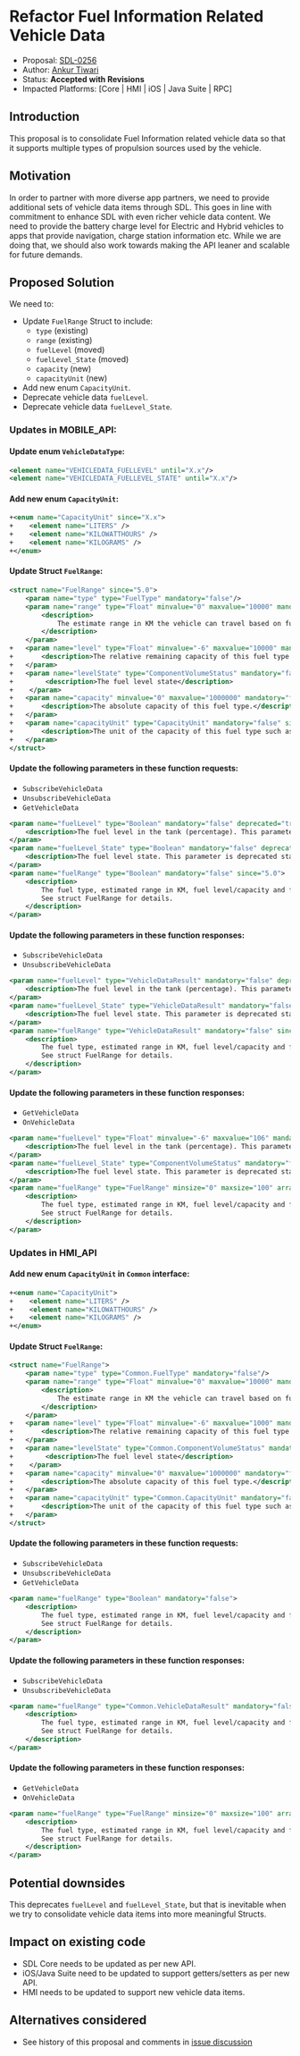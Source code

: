 # Refactor Fuel Information Related Vehicle Data

* Proposal: [SDL-0256](0256-Refactor-Fuel-Information-Related-Vehicle-Data.md)
* Author: [Ankur Tiwari](https://github.com/atiwari9)
* Status: **Accepted with Revisions**
* Impacted Platforms: [Core | HMI | iOS | Java Suite | RPC]

## Introduction

This proposal is to consolidate Fuel Information related vehicle data so that it supports multiple types of propulsion sources used by the vehicle.

## Motivation

In order to partner with more diverse app partners, we need to provide additional sets of vehicle data items through SDL. This goes in line with commitment to enhance SDL with even richer vehicle data content. We need to provide the battery charge level for Electric and Hybrid vehicles to apps that provide navigation, charge station information etc. While we are doing that, we should also work towards making the API leaner and scalable for future demands.

## Proposed Solution 

We need to:
* Update `FuelRange` Struct to include:
   * `type` (existing)
   * `range` (existing)
   * `fuelLevel` (moved)
   * `fuelLevel_State` (moved)
   * `capacity` (new)
   * `capacityUnit` (new)
* Add new enum `CapacityUnit`.
* Deprecate vehicle data `fuelLevel`.
* Deprecate vehicle data `fuelLevel_State`.

### Updates in MOBILE_API:

#### Update enum `VehicleDataType`: 

```xml	
<element name="VEHICLEDATA_FUELLEVEL" until="X.x"/>
<element name="VEHICLEDATA_FUELLEVEL_STATE" until="X.x"/>
```

#### Add new enum `CapacityUnit`:
```xml
+<enum name="CapacityUnit" since="X.x">
+    <element name="LITERS" />
+    <element name="KILOWATTHOURS" />
+    <element name="KILOGRAMS" />
+</enum>
```

#### Update Struct `FuelRange`:
```xml
<struct name="FuelRange" since="5.0">
    <param name="type" type="FuelType" mandatory="false"/>
    <param name="range" type="Float" minvalue="0" maxvalue="10000" mandatory="false">
        <description>
            The estimate range in KM the vehicle can travel based on fuel level and consumption.
        </description>
    </param>
+   <param name="level" type="Float" minvalue="-6" maxvalue="10000" mandatory="false" since="X.x">
+       <description>The relative remaining capacity of this fuel type (percentage).</description>
+   </param>
+   <param name="levelState" type="ComponentVolumeStatus" mandatory="false" since="X.x">
+        <description>The fuel level state</description>
+    </param>
+   <param name="capacity" minvalue="0" maxvalue="1000000" mandatory="false" since="X.x">
+       <description>The absolute capacity of this fuel type.</description>
+   </param>
+   <param name="capacityUnit" type="CapacityUnit" mandatory="false" since="X.x">
+       <description>The unit of the capacity of this fuel type such as liters for gasoline or kWh for batteries.</description>
+   </param>
</struct>
```

#### Update the following parameters in these function requests:
* `SubscribeVehicleData`
* `UnsubscribeVehicleData`
* `GetVehicleData`

```xml	
<param name="fuelLevel" type="Boolean" mandatory="false" deprecated="true" since="X.x">
	<description>The fuel level in the tank (percentage). This parameter is deprecated starting RPC Spec X.x.x, please see fuelRange.</description>
</param>
<param name="fuelLevel_State" type="Boolean" mandatory="false" deprecated="true" since="X.x">
	<description>The fuel level state. This parameter is deprecated starting RPC Spec X.x.x, please see fuelRange.</description>
</param>
<param name="fuelRange" type="Boolean" mandatory="false" since="5.0">
	<description>
		The fuel type, estimated range in KM, fuel level/capacity and fuel level state for the vehicle.
		See struct FuelRange for details.
	</description>
</param>
```

#### Update the following parameters in these function responses:
* `SubscribeVehicleData`
* `UnsubscribeVehicleData`

```xml	
<param name="fuelLevel" type="VehicleDataResult" mandatory="false" deprecated="true" since="X.x">
	<description>The fuel level in the tank (percentage). This parameter is deprecated starting RPC Spec X.x.x, please see fuelRange.</description>
</param>
<param name="fuelLevel_State" type="VehicleDataResult" mandatory="false" deprecated="true" since="X.x">
	<description>The fuel level state. This parameter is deprecated starting RPC Spec X.x.x, please see fuelRange.</description>
</param>
<param name="fuelRange" type="VehicleDataResult" mandatory="false" since="5.0">
	<description>
		The fuel type, estimated range in KM, fuel level/capacity and fuel level state for the vehicle.
		See struct FuelRange for details.
	</description>
</param>
```

#### Update the following parameters in these function responses:
* `GetVehicleData`
* `OnVehicleData`

```xml	
<param name="fuelLevel" type="Float" minvalue="-6" maxvalue="106" mandatory="false" deprecated="true" since="X.x">
	<description>The fuel level in the tank (percentage). This parameter is deprecated starting RPC Spec X.x.x, please see fuelRange.</description>
</param>
<param name="fuelLevel_State" type="ComponentVolumeStatus" mandatory="false" deprecated="true" since="X.x">
	<description>The fuel level state. This parameter is deprecated starting RPC Spec X.x.x, please see fuelRange.</description>
</param>
<param name="fuelRange" type="FuelRange" minsize="0" maxsize="100" array="true" mandatory="false" since="5.0">
	<description>
		The fuel type, estimated range in KM, fuel level/capacity and fuel level state for the vehicle.
		See struct FuelRange for details.
	</description>
</param>
```

### Updates in HMI_API 


#### Add new enum `CapacityUnit` in `Common` interface:
```xml
+<enum name="CapacityUnit">
+    <element name="LITERS" />
+    <element name="KILOWATTHOURS" />
+    <element name="KILOGRAMS" />
+</enum>
```

#### Update Struct `FuelRange`:
```xml
<struct name="FuelRange">
    <param name="type" type="Common.FuelType" mandatory="false"/>
    <param name="range" type="Float" minvalue="0" maxvalue="10000" mandatory="false">
        <description>
            The estimate range in KM the vehicle can travel based on fuel level and consumption.
        </description>
    </param>
+   <param name="level" type="Float" minvalue="-6" maxvalue="1000" mandatory="false">
+       <description>The relative remaining capacity of this fuel type (percentage).</description>
+   </param>
+   <param name="levelState" type="Common.ComponentVolumeStatus" mandatory="false">
+        <description>The fuel level state</description>
+    </param>
+   <param name="capacity" minvalue="0" maxvalue="1000000" mandatory="false">
+       <description>The absolute capacity of this fuel type.</description>
+   </param>
+   <param name="capacityUnit" type="Common.CapacityUnit" mandatory="false">
+       <description>The unit of the capacity of this fuel type such as liters for gasoline or kWh for batteries.</description>
+   </param>
</struct>
```

#### Update the following parameters in these function requests:
* `SubscribeVehicleData`
* `UnsubscribeVehicleData`
* `GetVehicleData`

```xml	
<param name="fuelRange" type="Boolean" mandatory="false">
	<description>
		The fuel type, estimated range in KM, fuel level/capacity and fuel level state for the vehicle.
		See struct FuelRange for details.
	</description>
</param>
```

#### Update the following parameters in these function responses:
* `SubscribeVehicleData`
* `UnsubscribeVehicleData`

```xml	
<param name="fuelRange" type="Common.VehicleDataResult" mandatory="false">
	<description>
		The fuel type, estimated range in KM, fuel level/capacity and fuel level state for the vehicle.
		See struct FuelRange for details.
	</description>
</param>
```

#### Update the following parameters in these function responses:
* `GetVehicleData`
* `OnVehicleData`

```xml	
<param name="fuelRange" type="FuelRange" minsize="0" maxsize="100" array="true" mandatory="false">
	<description>
		The fuel type, estimated range in KM, fuel level/capacity and fuel level state for the vehicle.
		See struct FuelRange for details.
	</description>
</param>
```

## Potential downsides

This deprecates `fuelLevel` and `fuelLevel_State`, but that is inevitable when we try to consolidate vehicle data items into more meaningful Structs.

## Impact on existing code

* SDL Core needs to be updated as per new API.
* iOS/Java Suite need to be updated to support getters/setters as per new API.
* HMI needs to be updated to support new vehicle data items.

## Alternatives considered

* See history of this proposal and comments in [issue discussion](https://github.com/smartdevicelink/sdl_evolution/issues/842)
